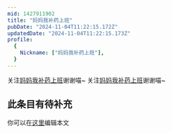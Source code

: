 ```yaml
---
mid: 1427911902
title: "妈妈我补药上班"
pubDate: "2024-11-04T11:22:15.172Z"
updatedDate: "2024-11-04T11:22:15.173Z"
profile:
  {
    Nickname: ["妈妈我补药上班"],
  }
---
```


关注[妈妈我补药上班](https://space.bilibili.com/1427911902)谢谢喵~ 关注[妈妈我补药上班](https://space.bilibili.com/1427911902)谢谢喵~

## 此条目有待补充
你可以在[这里](https://github.com/Yuhanawa/VTuber.ICU-Content/edit/master/v/妈妈我补药上班/index.md)编辑本文
